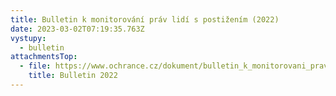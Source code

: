 ```yaml
---
title: Bulletin k monitorování práv lidí s postižením (2022)
date: 2023-03-02T07:19:35.763Z
vystupy:
  - bulletin
attachmentsTop:
  - file: https://www.ochrance.cz/dokument/bulletin_k_monitorovani_prav_lidi_s_postizenim_2022/bulletin-2022.pdf
    title: Bulletin 2022
---
```

